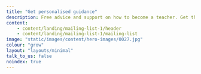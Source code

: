 ```yaml
---
title: "Get personalised guidance"
description: Free advice and support on how to become a teacher. Get the latest information sent straight to your inbox.
content:
    - content/landing/mailing-list-1/header
    - content/landing/mailing-list-1/mailing-list
image: "static/images/content/hero-images/0027.jpg"
colour: "grow"
layout: "layouts/minimal"
talk_to_us: false
noindex: true
---
```

